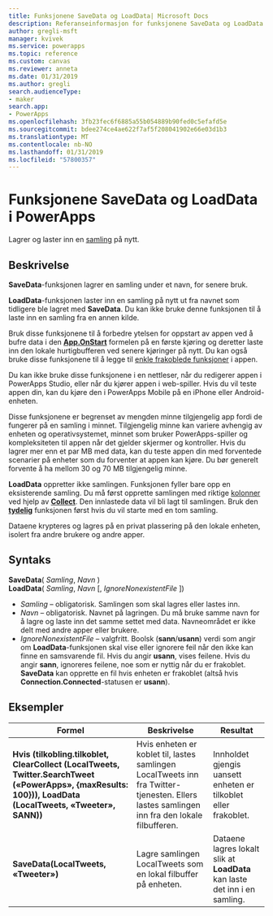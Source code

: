 ```yaml
---
title: Funksjonene SaveData og LoadData| Microsoft Docs
description: Referanseinformasjon for funksjonene SaveData og LoadData i PowerApps, inkludert syntaks
author: gregli-msft
manager: kvivek
ms.service: powerapps
ms.topic: reference
ms.custom: canvas
ms.reviewer: anneta
ms.date: 01/31/2019
ms.author: gregli
search.audienceType:
- maker
search.app:
- PowerApps
ms.openlocfilehash: 3fb23fec6f6885a55b054889b90fed0c5efafd5e
ms.sourcegitcommit: bdee274ce4ae622f7af5f208041902e66e03d1b3
ms.translationtype: MT
ms.contentlocale: nb-NO
ms.lasthandoff: 01/31/2019
ms.locfileid: "57800357"
---
```

# <a name="savedata-and-loaddata-functions-in-powerapps"></a>Funksjonene SaveData og LoadData i PowerApps
Lagrer og laster inn en [samling](../working-with-data-sources.md#collections) på nytt.

## <a name="description"></a>Beskrivelse
**SaveData**-funksjonen lagrer en samling under et navn, for senere bruk.  

**LoadData**-funksjonen laster inn en samling på nytt ut fra navnet som tidligere ble lagret med **SaveData**. Du kan ikke bruke denne funksjonen til å laste inn en samling fra en annen kilde.  

Bruk disse funksjonene til å forbedre ytelsen for oppstart av appen ved å bufre data i den **[App.OnStart](../controls/control-screen.md#additional-properties)** formelen på en første kjøring og deretter laste inn den lokale hurtigbufferen ved senere kjøringer på nytt. Du kan også bruke disse funksjonene til å legge til [enkle frakoblede funksjoner](../offline-apps.md) i appen.

Du kan ikke bruke disse funksjonene i en nettleser, når du redigerer appen i PowerApps Studio, eller når du kjører appen i web-spiller. Hvis du vil teste appen din, kan du kjøre den i PowerApps Mobile på en iPhone eller Android-enheten.

Disse funksjonene er begrenset av mengden minne tilgjengelig app fordi de fungerer på en samling i minnet. Tilgjengelig minne kan variere avhengig av enheten og operativsystemet, minnet som bruker PowerApps-spiller og kompleksiteten til appen når det gjelder skjermer og kontroller. Hvis du lagrer mer enn et par MB med data, kan du teste appen din med forventede scenarier på enheter som du forventer at appen kan kjøre. Du bør generelt forvente å ha mellom 30 og 70 MB tilgjengelig minne.  

**LoadData** oppretter ikke samlingen. Funksjonen fyller bare opp en eksisterende samling. Du må først opprette samlingen med riktige [kolonner](../working-with-tables.md#columns) ved hjelp av **[Collect](function-clear-collect-clearcollect.md)**. Den innlastede data vil bli lagt til samlingen. Bruk den **[tydelig](function-clear-collect-clearcollect.md)** funksjonen først hvis du vil starte med en tom samling.

Dataene krypteres og lagres på en privat plassering på den lokale enheten, isolert fra andre brukere og andre apper.

## <a name="syntax"></a>Syntaks
**SaveData**( *Samling*, *Navn* )<br>**LoadData**( *Samling*, *Navn* [, *IgnoreNonexistentFile* ])

* *Samling* – obligatorisk.  Samlingen som skal lagres eller lastes inn.
* *Navn* – obligatorisk.  Navnet på lagringen. Du må bruke samme navn for å lagre og laste inn det samme settet med data. Navneområdet er ikke delt med andre apper eller brukere.
* *IgnoreNonexistentFile* – valgfritt. Boolsk (**sann**/**usann**) verdi som angir om **LoadData**-funksjonen skal vise eller ignorere feil når den ikke kan finne en samsvarende fil. Hvis du angir **usann**, vises feilene. Hvis du angir **sann**, ignoreres feilene, noe som er nyttig når du er frakoblet. **SaveData** kan opprette en fil hvis enheten er frakoblet (altså hvis **Connection.Connected**-statusen er **usann**).

## <a name="examples"></a>Eksempler

| Formel | Beskrivelse | Resultat |
| --- | --- | --- |
| **Hvis (tilkobling.tilkoblet, ClearCollect (LocalTweets, Twitter.SearchTweet («PowerApps», {maxResults: 100})), LoadData (LocalTweets, «Tweeter», SANN))** |Hvis enheten er koblet til, lastes samlingen LocalTweets inn fra Twitter-tjenesten. Ellers lastes samlingen inn fra den lokale filbufferen. |Innholdet gjengis uansett enheten er tilkoblet eller frakoblet. |
| **SaveData(LocalTweets, «Tweeter»)** |Lagre samlingen LocalTweets som en lokal filbuffer på enheten. |Dataene lagres lokalt slik at **LoadData** kan laste det inn i en samling. |

